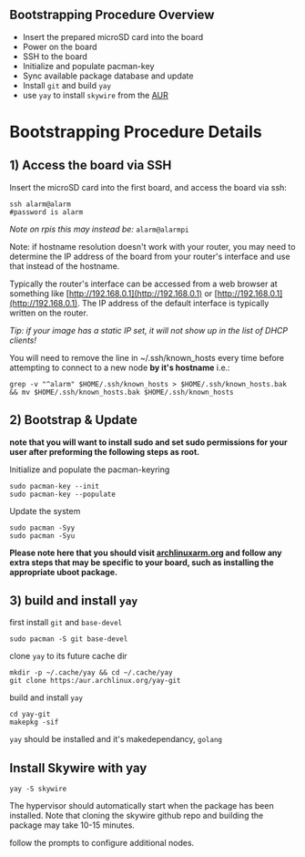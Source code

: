 ## Bootstrapping Procedure Overview

* Insert the prepared microSD card into the board
* Power on the board
* SSH to the board
* Initialize and populate pacman-key
* Sync available package database and update
* Install `git` and build `yay`
* use `yay` to install `skywire` from the [AUR](https://aur.archlinux.org)

# Bootstrapping Procedure Details

## 1) Access the board via SSH

Insert the microSD card into the first board, and access the board via ssh:
```
ssh alarm@alarm
#password is alarm
```

*Note on rpis this may instead be:* `alarm@alarmpi`

Note: if hostname resolution doesn't work with your router, you may need to determine the IP address of the board from your router's interface and use that instead of the hostname.

Typically the router's interface can be accessed from a web browser at something like [http://192.168.0.1](http://192.168.0.1) or [http://192.168.0.1](http://192.168.0.1). The IP address of the default interface is typically written on the router.

*Tip: if your image has a static IP set, it will not show up in the list of DHCP clients!*

You will need to remove the line in ~/.ssh/known_hosts every time before attempting to connect to a new node **by it's hostname** i.e.:
```
grep -v "^alarm" $HOME/.ssh/known_hosts > $HOME/.ssh/known_hosts.bak && mv $HOME/.ssh/known_hosts.bak $HOME/.ssh/known_hosts
```

## 2) Bootstrap & Update

__note that you will want to install sudo and set sudo permissions for your user after preforming the following steps as root.__

Initialize and populate the pacman-keyring
```
sudo pacman-key --init
sudo pacman-key --populate
```

Update the system
```
sudo pacman -Syy
sudo pacman -Syu
```

__Please note here that you should visit [archlinuxarm.org](https://archlinuxarm.org/) and follow any extra steps that may be specific to your board, such as installing the appropriate uboot package.__

## 3) build and install `yay`

first install `git` and `base-devel`
```
sudo pacman -S git base-devel
```

clone `yay` to its future cache dir
```
mkdir -p ~/.cache/yay && cd ~/.cache/yay
git clone https:/aur.archlinux.org/yay-git
```

build and install `yay`
```
cd yay-git
makepkg -sif
```

`yay` should be installed and it's makedependancy, `golang`

## Install Skywire with yay

```
yay -S skywire
```

The hypervisor should automatically start when the package has been installed. Note that cloning the skywire github repo and building the package may take 10-15 minutes.

follow the prompts to configure additional nodes.
